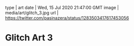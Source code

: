type | art
date | Wed, 15 Jul 2020 21:47:00 GMT
image | media/art/glitch_3.jpg
url | https://twitter.com/pasinazera/status/1283503417617453056

# Glitch Art 3
